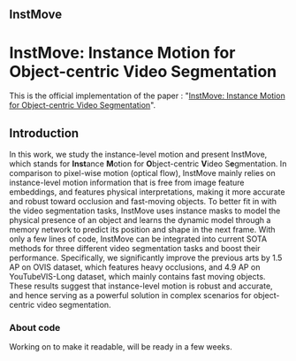 ## InstMove





# InstMove: Instance Motion for Object-centric Video Segmentation

This is the official implementation of the paper : "[InstMove: Instance Motion for Object-centric Video Segmentation](https://arxiv.org/abs/2303.08132)".



## Introduction

In this work, we study the instance-level motion and present InstMove, which stands for **Inst**ance **M**otion for **O**bject-centric **V**ideo S**e**gmentation. In comparison to pixel-wise motion (optical flow), InstMove mainly relies on instance-level motion information that is free from image feature embeddings, and features physical interpretations, making it more accurate and robust toward occlusion and fast-moving objects. To better fit in with the video segmentation tasks, InstMove uses instance masks to model the physical presence of an object and learns the dynamic model through a memory network to predict its position and shape in the next frame. With only a few lines of code, InstMove can be integrated into current SOTA methods for three different video segmentation tasks and boost their performance. Specifically, we significantly improve the previous arts by 1.5 AP on OVIS dataset, which features heavy occlusions, and 4.9 AP on YouTubeVIS-Long dataset, which mainly contains fast moving objects. These results suggest that instance-level motion is robust and accurate, and hence serving as a powerful solution in complex scenarios for object-centric video segmentation.

### About code

Working on to make it readable, will be ready in a few weeks.
